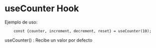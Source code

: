 # useCounter Hook

Ejemplo de uso:

```
    const {counter, increment, decrement, reset} = useCounter(10);
```

useCounter()    : Recibe un valor por defecto